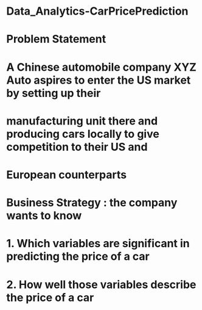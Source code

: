 # Data_Analytics-CarPricePrediction
# Problem Statement
# A Chinese automobile company XYZ Auto aspires to enter the US market by setting up their 
# manufacturing unit there and producing cars locally to give competition to their US and 
# European counterparts

# Business Strategy : the company wants to know
# 1. Which variables are significant in predicting the price of a car
# 2. How well those variables describe the price of a car
